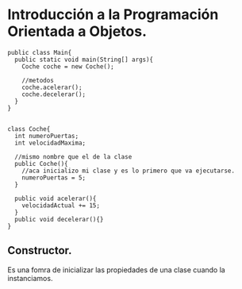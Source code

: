 # Introducción a la Programación Orientada a Objetos.

~~~
public class Main{
  public static void main(String[] args){
    Coche coche = new Coche();

    //metodos
    coche.acelerar();
    coche.decelerar();
  }
}


class Coche{
  int numeroPuertas;
  int velocidadMaxima;
 
  //mismo nombre que el de la clase
  public Coche(){
    //aca inicializo mi clase y es lo primero que va ejecutarse.
    numeroPuertas = 5;
  }

  public void acelerar(){
    velocidadActual += 15;
  }
  public void decelerar(){}
}
~~~

## Constructor.
Es una fomra de inicializar las propiedades de una clase cuando la instanciamos.
